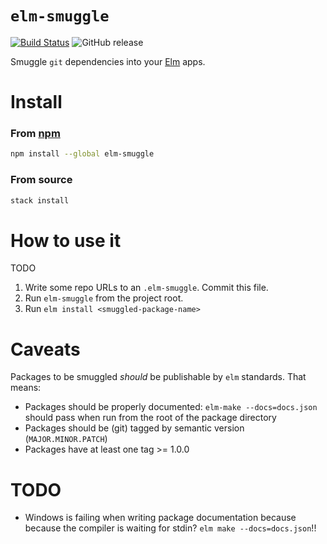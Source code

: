 # `elm-smuggle`

[![Build Status](https://travis-ci.org/jmackie/elm-smuggle.svg?branch=master)](https://travis-ci.org/jmackie/elm-smuggle)
![GitHub release](https://img.shields.io/github/release/jmackie/elm-smuggle.svg)

Smuggle `git` dependencies into your [Elm][elm-home] apps.

# Install

### From [npm](https://www.npmjs.com/package/elm-smuggle)

```bash
npm install --global elm-smuggle
```

### From source

```bash
stack install
```

# How to use it

TODO

1. Write some repo URLs to an `.elm-smuggle`. Commit this file.
2. Run `elm-smuggle` from the project root.
3. Run `elm install <smuggled-package-name>`

# Caveats

Packages to be smuggled _should_ be publishable by `elm` standards. That means:

-   Packages should be properly documented: `elm-make --docs=docs.json` should pass when run from the root of the package directory
-   Packages should be (git) tagged by semantic version (`MAJOR.MINOR.PATCH`)
-   Packages have at least one tag >= 1.0.0

[elm-home]: https://elm-lang.org/

# TODO

-   Windows is failing when writing package documentation because because the compiler is waiting for stdin? `elm make --docs=docs.json`!!
